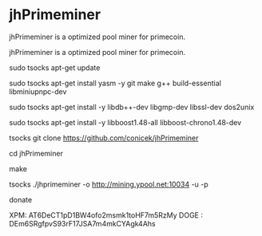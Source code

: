 jhPrimeminer
============

jhPrimeminer is a optimized pool miner for primecoin.

jhPrimeminer is a optimized pool miner for primecoin.

sudo tsocks apt-get update

sudo tsocks apt-get install yasm -y git make g++ build-essential libminiupnpc-dev

sudo tsocks apt-get install -y libdb++-dev libgmp-dev libssl-dev dos2unix

sudo tsocks apt-get install -y libboost1.48-all libboost-chrono1.48-dev

tsocks git clone https://github.com/conicek/jhPrimeminer

cd jhPrimeminer

make

tsocks ./jhprimeminer -o http://mining.ypool.net:10034 -u -p

donate

XPM: AT6DeCT1pD1BW4ofo2msmk1toHF7m5RzMy DOGE : DEm6SRgfpvS93rF17JSA7m4mkCYAgk4Ahs
